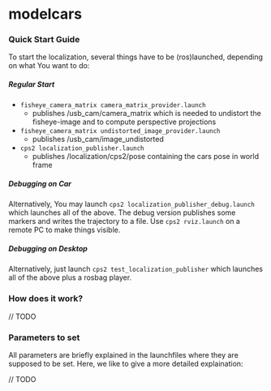 # modelcars

### Quick Start Guide

To start the localization, several things have to be (ros)launched, depending on what You want to do:

##### Regular Start

* `fisheye_camera_matrix camera_matrix_provider.launch`
    * publishes /usb_cam/camera_matrix which is needed to undistort the fisheye-image and to compute perspective projections
* `fisheye_camera_matrix undistorted_image_provider.launch`
    * publishes /usb_cam/image_undistorted
* `cps2 localization_publisher.launch`
    * publishes /localization/cps2/pose containing the cars pose in world frame

##### Debugging on Car

Alternatively, You may launch `cps2 localization_publisher_debug.launch` which launches all of the above. The debug version publishes some markers and writes the trajectory to a file. Use `cps2 rviz.launch` on a remote PC to make things visible.

##### Debugging on Desktop

Alternatively, just launch `cps2 test_localization_publisher` which launches all of the above plus a rosbag player.

### How does it work?

// TODO

### Parameters to set

All parameters are briefly explained in the launchfiles where they are supposed to be set. Here, we like to give a more detailed explaination:

// TODO

